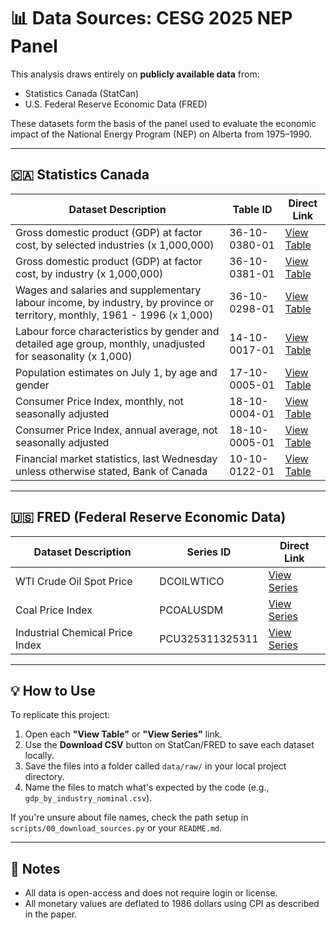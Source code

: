 # 📊 Data Sources: CESG 2025 NEP Panel

This analysis draws entirely on **publicly available data** from:

- Statistics Canada (StatCan)
- U.S. Federal Reserve Economic Data (FRED)

These datasets form the basis of the panel used to evaluate the economic impact of the National Energy Program (NEP) on Alberta from 1975–1990.

---

## 🇨🇦 Statistics Canada

| Dataset Description | Table ID | Direct Link |
|---------------------|----------|-------------|
| Gross domestic product (GDP) at factor cost, by selected industries (x 1,000,000) | 36-10-0380-01 | [View Table](https://www150.statcan.gc.ca/t1/tbl1/en/tv.action?pid=3610038001) |
| Gross domestic product (GDP) at factor cost, by industry (x 1,000,000) | 36-10-0381-01 | [View Table](https://www150.statcan.gc.ca/t1/tbl1/en/tv.action?pid=3610038101) |
| Wages and salaries and supplementary labour income, by industry, by province or territory, monthly, 1961 - 1996 (x 1,000) | 36-10-0298-01 | [View Table](https://www150.statcan.gc.ca/t1/tbl1/en/tv.action?pid=3610029801) |
|Labour force characteristics by gender and detailed age group, monthly, unadjusted for seasonality (x 1,000) | 14-10-0017-01 | [View Table](https://www150.statcan.gc.ca/t1/tbl1/en/tv.action?pid=1410001701) |
| Population estimates on July 1, by age and gender | 17-10-0005-01 | [View Table](https://www150.statcan.gc.ca/t1/tbl1/en/tv.action?pid=1710000501) |
| Consumer Price Index, monthly, not seasonally adjusted | 18-10-0004-01 | [View Table](https://www150.statcan.gc.ca/t1/tbl1/en/tv.action?pid=1810000401) |
| Consumer Price Index, annual average, not seasonally adjusted | 18-10-0005-01 | [View Table](https://www150.statcan.gc.ca/t1/tbl1/en/tv.action?pid=1810000501) |
| Financial market statistics, last Wednesday unless otherwise stated, Bank of Canada | 10-10-0122-01 | [View Table](https://www150.statcan.gc.ca/t1/tbl1/en/tv.action?pid=1010012201) |

---

## 🇺🇸 FRED (Federal Reserve Economic Data)

| Dataset Description | Series ID | Direct Link |
|---------------------|-----------|-------------|
| WTI Crude Oil Spot Price | DCOILWTICO | [View Series](https://fred.stlouisfed.org/series/DCOILWTICO) |
| Coal Price Index | PCOALUSDM | [View Series](https://fred.stlouisfed.org/series/PCOALUSDM) |
| Industrial Chemical Price Index | PCU325311325311 | [View Series](https://fred.stlouisfed.org/series/PCU325311325311) |

---

## 💡 How to Use

To replicate this project:
1. Open each **"View Table"** or **"View Series"** link.
2. Use the **Download CSV** button on StatCan/FRED to save each dataset locally.
3. Save the files into a folder called `data/raw/` in your local project directory.
4. Name the files to match what's expected by the code (e.g., `gdp_by_industry_nominal.csv`).

If you're unsure about file names, check the path setup in `scripts/00_download_sources.py` or your `README.md`.

---

## 📎 Notes

- All data is open-access and does not require login or license.
- All monetary values are deflated to 1986 dollars using CPI as described in the paper.
